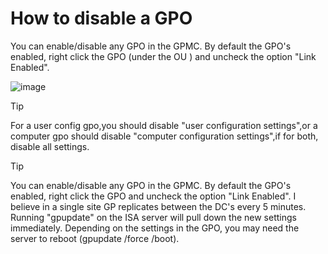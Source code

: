 # How to disable a GPO

You can enable/disable any GPO in the GPMC. By default the GPO's enabled, right click the GPO (under the OU ) and uncheck the option "Link Enabled".

![image](https://github.com/msandoval55/pub.repo/assets/116230991/14eae20c-7f0d-4806-b41e-3867b0833798)

> [!TIP]
> For a user config gpo,you should disable "user configuration settings",or a computer gpo should disable "computer configuration settings",if for both, disable all settings.

> [!TIP]
> You can enable/disable any GPO in the GPMC. By default the GPO's enabled, right click the GPO and uncheck the option "Link Enabled". I believe in a single site GP replicates between the DC's every 5 minutes. Running "gpupdate" on the ISA server will pull down the new settings immediately. Depending on the settings in the GPO, you may need the server to reboot (gpupdate /force /boot).
